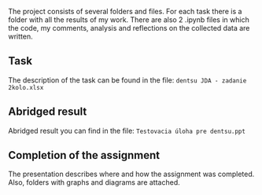 The project consists of several folders and files. For each task there is a folder with all the results of my work. There are also 2 .ipynb files in which the code, my comments, analysis and reflections on the collected data are written.

## Task
The description of the task can be found in the file: `dentsu JDA - zadanie 2kolo.xlsx`

## Abridged result
Abridged result you can find in the file: `Testovacia úloha pre dentsu.ppt`

## Completion of the assignment
The presentation describes where and how the assignment was completed. Also, folders with graphs and diagrams are attached.

